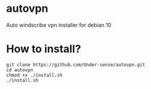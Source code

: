 # autovpn
Auto windscribe vpn installer for debian 10 
# How to install?
    git clone https://github.com/Under-sense/autovpn.git
    cd autovpn
    chmod +x ./install.sh
    ./install.sh
